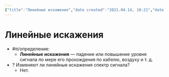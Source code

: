 ```yaml
---
{"title":"Линейные искажения","date created":"2021.04.14, 10:21","date modified":"2022.09.19, 22:34","aliases":[],"tags":["схемотехника","рпру","искажения"],"dg-publish":true,"permalink":"/7-radio-engineering/linejnye-iskazheniya/","dgPassFrontmatter":true}
---
```



# Линейные искажения

- #π/определение:
	- **Линейные искажения** — падение или повышение уровня сигнала по мере его прохождения по кабелю, воздуху и т. д.
- ? Изменяют ли линейные искажения спектр сигнала?
	- Нет.
